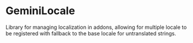 GeminiLocale
============

Library for managing localization in addons, allowing for multiple locale to be registered with fallback to the base locale for untranslated strings.
